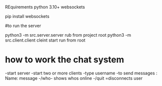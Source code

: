 REquirements
python 3.10+
websockets

pip install websockets



#to run the server 

python3 -m src.server.server rub from project root 
python3 -m src.client.client cleint start run from root 

# how to work the chat system 

-start server
-start two or more clients 
-type username
-to send messages : Name: message
-/who- shows whos online 
-/quit =disconnects user